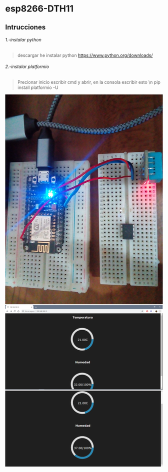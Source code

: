 # esp8266-DTH11

## Intrucciones

###### 1.-instalar python
>descargar he instalar python
>https://www.python.org/downloads/

###### 2.-instalar platformio
>Precionar inicio escribir cmd y abrir, en la consola escribir esto \n
>pip install platformio -U




![Foto](foto.jpg)
![Captura1](Captura1.PNG)
![Captura1](Captura2.PNG)
